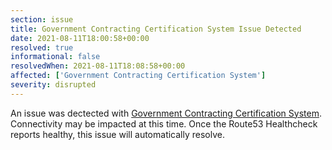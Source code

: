```yaml
---
section: issue
title: Government Contracting Certification System Issue Detected
date: 2021-08-11T18:00:58+00:00
resolved: true
informational: false
resolvedWhen: 2021-08-11T18:08:58+00:00
affected: ['Government Contracting Certification System']
severity: disrupted
---
```

An issue was dectected with [Government Contracting Certification System](https://certify.sba.gov).  Connectivity may be impacted at this time.  Once the Route53 Healthcheck reports healthy, this issue will automatically resolve.
